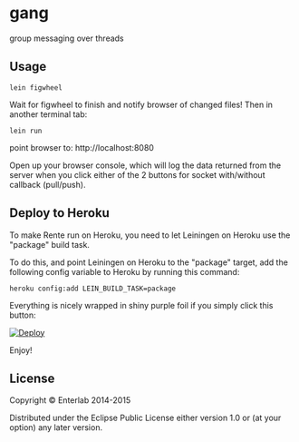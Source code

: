 # gang
group messaging over threads

## Usage

```
lein figwheel
```

Wait for figwheel to finish and notify browser of changed files! Then in another terminal tab:

```
lein run
```

point browser to:
http://localhost:8080

Open up your browser console, which will log the data returned from the server when you click either of the 2 buttons for socket with/without callback (pull/push).


## Deploy to Heroku

To make Rente run on Heroku, you need to let Leiningen on Heroku use the "package" build task.

To do this, and point Leiningen on Heroku to the "package" target, add the following config variable to Heroku by running this command:

```
heroku config:add LEIN_BUILD_TASK=package
```

Everything is nicely wrapped in shiny purple foil if you simply click this button:

[![Deploy](https://www.herokucdn.com/deploy/button.png)](https://heroku.com/deploy)

Enjoy!

## License

Copyright © Enterlab 2014-2015

Distributed under the Eclipse Public License either version 1.0 or (at
your option) any later version.
